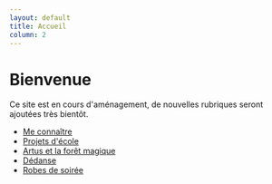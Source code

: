 ```yaml
---
layout: default
title: Accueil
column: 2
---
```

<script type="text/javascript">
window.addEvent('load', function() {
    var imgs = [];
    imgs.push({file: 'amelioration.jpg', title: '', desc: '', url: '#'});
    imgs.push({file: 'elda4.jpg', title: '', desc: '', url: '#'});
    imgs.push({file: 'gabriel3.jpg', title: '', desc: '', url: '#'});
    imgs.push({file: 'gilet3.jpg', title: '', desc: '', url: '#'});
    imgs.push({file: 'redingote3.jpg', title: '', desc: '', url: '#'});
    imgs.push({file: 'sirene1.jpg', title: '', desc: '', url: '#'});
    var myshow = new Slideshow('slideshow', { 
        type: 'zoom',
        externals: 0,
        showTitleCaption: 1,
        captionHeight: 45,
        width: 430, 
        height: 430, 
        pan: 50,
        zoom: 50,
        loadingDiv: 1,
        resize: true,
        duration: [2000, 9000],
        transition: Fx.Transitions.Expo.easeOut,
        images: imgs, 
        path: '/images/mescreationsaccueil/'
    });

    myshow.caps.h2.setStyles({color: '#fff', fontSize: '13px'});
    myshow.caps.p.setStyles({color: '#ccc', fontSize: '11px'});
});
</script>

# Bienvenue
Ce site est en cours d'aménagement, de nouvelles rubriques seront ajoutées très bientôt.

 * [Me connaître](/me-connaitre.html)
 * [Projets d'école](/ecole/projets.html)
 * [Artus et la forêt magique](/costumes/artus-et-la-foret-magique.html)
 * [Dédanse](/ecole/dedanse.html)
 * [Robes de soirée](/vetements/robes-de-soiree.html)
